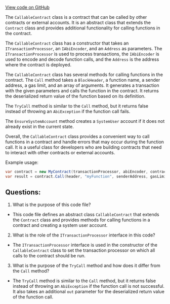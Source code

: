[View code on GitHub](https://github.com/nethermindeth/nethermind/Nethermind.Blockchain/Contracts/CallableContract.cs)

The `CallableContract` class is a contract that can be called by other contracts or external accounts. It is an abstract class that extends the `Contract` class and provides additional functionality for calling functions in the contract. 

The `CallableContract` class has a constructor that takes an `ITransactionProcessor`, an `IAbiEncoder`, and an `Address` as parameters. The `ITransactionProcessor` is used to process transactions, the `IAbiEncoder` is used to encode and decode function calls, and the `Address` is the address where the contract is deployed. 

The `CallableContract` class has several methods for calling functions in the contract. The `Call` method takes a `BlockHeader`, a function name, a sender address, a gas limit, and an array of arguments. It generates a transaction with the given parameters and calls the function in the contract. It returns the deserialized return value of the function based on its definition. 

The `TryCall` method is similar to the `Call` method, but it returns false instead of throwing an `AbiException` if the function call fails. 

The `EnsureSystemAccount` method creates a `SystemUser` account if it does not already exist in the current state. 

Overall, the `CallableContract` class provides a convenient way to call functions in a contract and handle errors that may occur during the function call. It is a useful class for developers who are building contracts that need to interact with other contracts or external accounts. 

Example usage:

```csharp
var contract = new MyContract(transactionProcessor, abiEncoder, contractAddress);
var result = contract.Call(header, "myFunction", senderAddress, gasLimit, arg1, arg2);
```
## Questions: 
 1. What is the purpose of this code file?
- This code file defines an abstract class `CallableContract` that extends the `Contract` class and provides methods for calling functions in a contract and creating a system user account.

2. What is the role of the `ITransactionProcessor` interface in this code?
- The `ITransactionProcessor` interface is used in the constructor of the `CallableContract` class to set the transaction processor on which all calls to the contract should be run.

3. What is the purpose of the `TryCall` method and how does it differ from the `Call` method?
- The `TryCall` method is similar to the `Call` method, but it returns false instead of throwing an `AbiException` if the function call is not successful. It also takes an additional `out` parameter for the deserialized return value of the function call.
